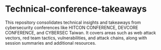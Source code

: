 # Technical-conference-takeaways
This repository consolidates technical insights and takeaways from cybersecurity conferences like HITCON CONFERENCE, DEVCORE CONFERENCE, and CYBERSEC Taiwan. It covers areas such as web attack vectors, red team tactics, vulnerabilities, and attack chains, along with session summaries and additional resources.
